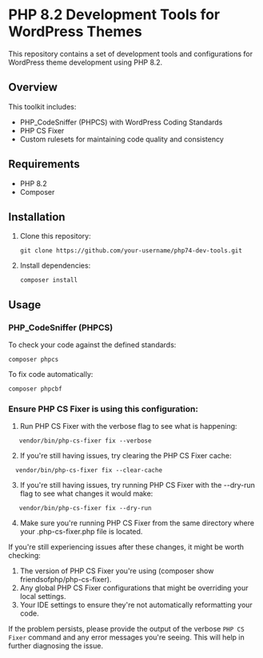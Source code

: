 # PHP 8.2 Development Tools for WordPress Themes

This repository contains a set of development tools and configurations for WordPress theme development using PHP 8.2.

## Overview

This toolkit includes:

- PHP_CodeSniffer (PHPCS) with WordPress Coding Standards
- PHP CS Fixer
- Custom rulesets for maintaining code quality and consistency

## Requirements

- PHP 8.2
- Composer

## Installation

1. Clone this repository:
   ```
   git clone https://github.com/your-username/php74-dev-tools.git
   ```

2. Install dependencies:
   ```
   composer install
   ```

## Usage

### PHP_CodeSniffer (PHPCS)

To check your code against the defined standards:
```
composer phpcs
```

To fix code automatically:
```
composer phpcbf
```
### Ensure PHP CS Fixer is using this configuration:

1. Run PHP CS Fixer with the verbose flag to see what is happening:
```
   vendor/bin/php-cs-fixer fix --verbose
```

2. If you're still having issues, try clearing the PHP CS Fixer cache:

```
  vendor/bin/php-cs-fixer fix --clear-cache
```

3. If you're still having issues, try running PHP CS Fixer with the --dry-run flag to see what changes it would make:

```
   vendor/bin/php-cs-fixer fix --dry-run
```

4. Make sure you're running PHP CS Fixer from the same directory where your .php-cs-fixer.php file is located.

If you're still experiencing issues after these changes, it might be worth checking:
1. The version of PHP CS Fixer you're using (composer show friendsofphp/php-cs-fixer).
2. Any global PHP CS Fixer configurations that might be overriding your local settings.
3. Your IDE settings to ensure they're not automatically reformatting your code.

If the problem persists, please provide the output of the verbose `PHP CS Fixer` command and any error messages you're seeing. This will help in further diagnosing the issue.